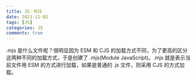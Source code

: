 ```yaml
---
title: JS：MJS
date: 2021-11-02
tags: [JS]
categories: JS
comments: true
---
```


.mjs 是什么文件呢？很明显因为 ESM 和 CJS 的加载方式不同，为了更高的区分这两种不同的加载方式，于是创建了 .mjs(Module JavaScript)。.mjs 就是表示当前文件用 ESM 的方式进行加载，如果是普通的 .js 文件，则采用 CJS 的方式加载。
